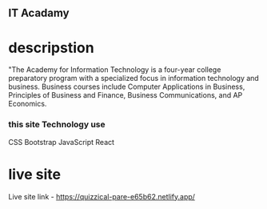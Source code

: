 ## IT Acadamy

# descripstion 
"The Academy for Information Technology is a four-year college preparatory program with a specialized focus in information technology and business. Business courses include Computer Applications in Business, Principles of Business and Finance, Business Communications, and AP Economics.


### this site Technology use 
CSS
Bootstrap
JavaScript
React

# live site

Live site link - https://quizzical-pare-e65b62.netlify.app/
